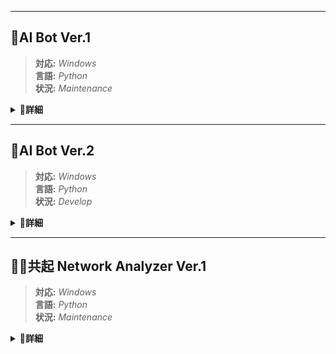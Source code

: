 -------
## 🤖AI Bot Ver.1
>**対応:** *Windows*<br>
>**言語:** *Python*<br>
>**状況:** *Maintenance*<br>
<details>
<summary>📒<strong>詳細</strong></summary>
<img align="right" height="256" src="https://github.com/WhiteSlope1000/white-slope-portfolio/blob/main/project_settings/ai_bot_v1.gif"/>
<br>

>Qt フレームワークを使用した簡易AIチャットソフト。<br>
>青空文庫からダウンロードしたHTMLファイルをもとに、Nグラム解析や形態素解析を使って単語を作成し、マルコフ連鎖を使って文章を作成し出力します。
<br>

#### 💻動作要件💻
>- Qt がインストールされていること。( Qt：https://www.qt.io/download )
>- `ai_talkbot_version01`フォルダの`requirements.txt`に記述されている python モジュール群がインストールされていること。
>- pip で python モジュール群を一括インストールする場合は、ターミナル上で`requirements.txt`のある`ai_talkbot_version01`へ移動し、下記コマンドを実行してください。

```
pip install -r requirements.txt
``` 

<br>

#### ✨起動方法✨
>`ai_talkbot_version01`フォルダにある`start_application.py`をpythonで実行してください。
```
python start_application.py
``` 

<br>

#### :octocat:各クラスの関係とフローチャート:octocat:
|クラスの関係|フローチャート|
|---|---|
|<img height="256" src="https://raw.githubusercontent.com/WhiteSlope1000/white-slope-portfolio/main/project_settings/ai_bot_v1_class.png"/> | <img height="256" src="https://raw.githubusercontent.com/WhiteSlope1000/white-slope-portfolio/main/project_settings/ai_bot_v1_flowchart.png"/>|

<br>

 #### 🌱使用素材🌱
>【背景画像】<br>
>・「梅に鶯」様：http://umeugu.com/64/#toc5<br>
> <br>
>【SE】<br>
>・「効果音ラボ」様：https://soundeffect-lab.info/sound/button/<br>
<br>

</details>

-----
## 🤖AI Bot Ver.2
>**対応:** *Windows*<br>
>**言語:** *Python*<br>
>**状況:** *Develop*<br>
<details>
<summary>📒<strong>詳細</strong></summary>
<br>

>Qt フレームワークを使用した簡易AIチャットソフト。<br>
>Ver.1 を元にし、さらに発展した自然言語処理の手法や、ニューラルネットワークなどの機械学習アルゴリズムを用いた文章作成を目指しています。<br>

<br>
</details>

-----
## 👩‍💻共起 Network Analyzer Ver.1
>**対応:** *Windows*<br>
>**言語:** *Python*<br>
>**状況:** *Maintenance*<br>
<details>
<summary>📒<strong>詳細</strong></summary>
<img align="right" height="256" src="https://github.com/WhiteSlope1000/white-slope-portfolio/blob/main/project_settings/ai_network.gif"/>
<br>
 
 >mecab を使用してテキスト中の品詞（トークン）やその関連性（エッジ）を情報化。
 >そのデータを、matplotlib や kivy を使用してグラフ上で解析できるようにしたものです。

 <br>
 
 #### 💻動作要件💻
>- Mecab がインストールされていること。( Mecab：https://github.com/ikegami-yukino/mecab/releases/tag/v0.996 )
>- Mecab にNEologd辞書が登録されていること。
>- `network_analyzer01`フォルダの`requirements.txt`に記述されている python モジュール群がインストールされていること。
>- pip で python モジュール群を一括インストールする場合は、ターミナル上で`requirements.txt`のある`network_analyzer01`へ移動し、下記コマンドを実行してください。

```
pip install -r requirements.txt
``` 

<br>

#### ✨起動方法✨
>`network_analyzer01`フォルダにある`ai_nx_analyzer.py`をpythonで実行してください。
```
python ai_nx_analyzer.py
``` 

<br>
</details>
